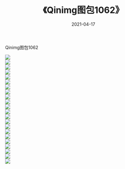 ﻿---
layout: post
title:  《Qinimg图包1062》
date:   2021-04-17
img: http://imgx.orgx.ga/Qinimg图包/Qinimg图包1062/000.jpg
categories: [美女, 清纯, 唯美]
---

Qinimg图包1062

 ![](http://imgx.orgx.ga/Qinimg图包/Qinimg图包1062/001.jpg) <br>![](http://imgx.orgx.ga/Qinimg图包/Qinimg图包1062/002.jpg) <br>![](http://imgx.orgx.ga/Qinimg图包/Qinimg图包1062/003.jpg) <br>![](http://imgx.orgx.ga/Qinimg图包/Qinimg图包1062/004.jpg) <br>![](http://imgx.orgx.ga/Qinimg图包/Qinimg图包1062/005.jpg) <br>![](http://imgx.orgx.ga/Qinimg图包/Qinimg图包1062/006.jpg) <br>![](http://imgx.orgx.ga/Qinimg图包/Qinimg图包1062/007.jpg) <br>![](http://imgx.orgx.ga/Qinimg图包/Qinimg图包1062/008.jpg) <br>![](http://imgx.orgx.ga/Qinimg图包/Qinimg图包1062/009.jpg) <br>![](http://imgx.orgx.ga/Qinimg图包/Qinimg图包1062/010.jpg) <br>![](http://imgx.orgx.ga/Qinimg图包/Qinimg图包1062/011.jpg) <br>![](http://imgx.orgx.ga/Qinimg图包/Qinimg图包1062/012.jpg) <br>![](http://imgx.orgx.ga/Qinimg图包/Qinimg图包1062/013.jpg) <br>![](http://imgx.orgx.ga/Qinimg图包/Qinimg图包1062/014.jpg) <br>![](http://imgx.orgx.ga/Qinimg图包/Qinimg图包1062/015.jpg) <br>![](http://imgx.orgx.ga/Qinimg图包/Qinimg图包1062/016.jpg) <br>![](http://imgx.orgx.ga/Qinimg图包/Qinimg图包1062/017.jpg) <br>![](http://imgx.orgx.ga/Qinimg图包/Qinimg图包1062/018.jpg) <br>![](http://imgx.orgx.ga/Qinimg图包/Qinimg图包1062/019.jpg) <br>![](http://imgx.orgx.ga/Qinimg图包/Qinimg图包1062/020.jpg) <br>![](http://imgx.orgx.ga/Qinimg图包/Qinimg图包1062/021.jpg) <br>![](http://imgx.orgx.ga/Qinimg图包/Qinimg图包1062/022.jpg) <br>